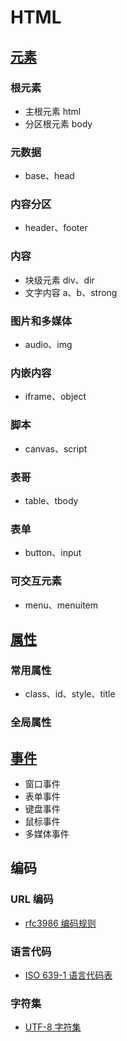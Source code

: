 # HTML

## [元素](https://developer.mozilla.org/zh-CN/docs/Web/HTML/Element)

### 根元素

- 主根元素 html
- 分区根元素 body

### 元数据

- base、head

### 内容分区

- header、footer

### 内容

- 块级元素 div、dir
- 文字内容 a、b、strong

### 图片和多媒体

- audio、img

### 内嵌内容

- iframe、object

### 脚本

- canvas、script

### 表哥

- table、tbody

### 表单

- button、input

### 可交互元素

- menu、menuitem

## [属性](https://developer.mozilla.org/zh-CN/docs/Web/HTML/Global_attributes?spm=a21iq3.home.0.0.Í5d7f2764OlKvfv)

### 常用属性

- class、id、style、title

### 全局属性

## [事件](https://developer.mozilla.org/zh-CN/docs/Web/Events)

- 窗口事件
- 表单事件
- 键盘事件
- 鼠标事件
- 多媒体事件

## 编码

### URL 编码

- [rfc3986 编码规则](https://datatracker.ietf.org/doc/html/rfc3986)

### 语言代码

- [ISO 639-1 语言代码表](https://zh.wikipedia.org/wiki/ISO_639-1%E4%BB%A3%E7%A0%81%E8%A1%A8)

### 字符集

- [UTF-8 字符集](https://zh.wikipedia.org/wiki/ASCII)
